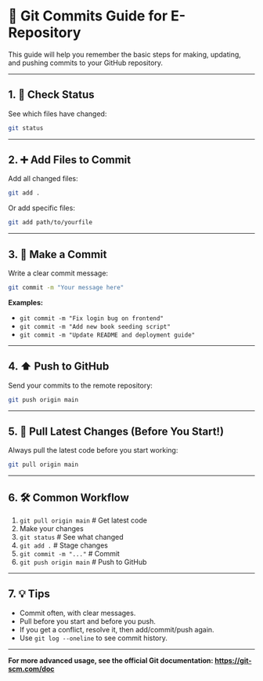 # 📝 Git Commits Guide for E-Repository

This guide will help you remember the basic steps for making, updating, and pushing commits to your GitHub repository.

---

## 1. 🔄 Check Status
See which files have changed:
```bash
git status
```

---

## 2. ➕ Add Files to Commit
Add all changed files:
```bash
git add .
```
Or add specific files:
```bash
git add path/to/yourfile
```

---

## 3. 📝 Make a Commit
Write a clear commit message:
```bash
git commit -m "Your message here"
```
**Examples:**
- `git commit -m "Fix login bug on frontend"`
- `git commit -m "Add new book seeding script"`
- `git commit -m "Update README and deployment guide"`

---

## 4. ⬆️ Push to GitHub
Send your commits to the remote repository:
```bash
git push origin main
```

---

## 5. 🔄 Pull Latest Changes (Before You Start!)
Always pull the latest code before you start working:
```bash
git pull origin main
```

---

## 6. 🛠️ Common Workflow
1. `git pull origin main`  # Get latest code
2. Make your changes
3. `git status`            # See what changed
4. `git add .`             # Stage changes
5. `git commit -m "..."`  # Commit
6. `git push origin main`  # Push to GitHub

---

## 7. 💡 Tips
- Commit often, with clear messages.
- Pull before you start and before you push.
- If you get a conflict, resolve it, then add/commit/push again.
- Use `git log --oneline` to see commit history.

---

**For more advanced usage, see the official Git documentation: https://git-scm.com/doc** 
